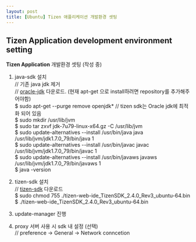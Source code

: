 ```yaml
---
layout: post
title: [Ubuntu] Tizen 애플리케이션 개발환경 셋팅
---
```

## Tizen Application development environment setting
**Tizen Application** 개발환경 셋팅 (작성 중)  
1. java-sdk 설치   
    // 기존 java jdk 제거  
    // [oracle-jdk] 다운로드. (현재 apt-get 으로 install하려면 repository를 추가해주어야함)  
    $ sudo apt-get --purge remove openjdk*   // tizen sdk는 Oracle jdk에 최적화 되어 있음  
    $ sudo mkdir /usr/lib/jvm  
    $ sudo tar zxvf jdk-7u79-linux-x64.gz -C /usr/lib/jvm  
    $ sudo update-alternatives --install /usr/bin/java java /usr/lib/jvm/jdk1.7.0_79/bin/java 1  
    $ sudo update-alternatives --install /usr/bin/javac javac /usr/lib/jvm/jdk1.7.0_79/bin/javac 1  
    $ sudo update-alternatives --install /usr/bin/javaws javaws /usr/lib/jvm/jdk1.7.0_79/bin/javaws 1  
    $ java -version

2. tizen-sdk 설치  
    // [tizen-sdk] 다운로드  
    $ sudo chmod 755 ./tizen-web-ide_TizenSDK_2.4.0_Rev3_ubuntu-64.bin  
    $ ./tizen-web-ide_TizenSDK_2.4.0_Rev3_ubuntu-64.bin  

3. update-manager 진행

4. proxy 서버 사용 시 sdk 내 설정 (선택)  
   // preference -> General -> Network conncetion
   
   

[oracle-jdk]: http://www.oracle.com/technetwork/java/javase/downloads/index.html
[tizen-sdk]: https://developer.tizen.org/development/tools/download
